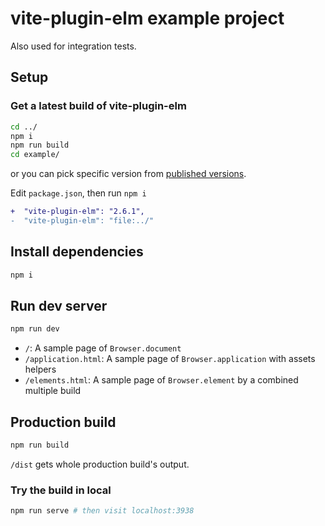 # vite-plugin-elm example project

Also used for integration tests.

## Setup

### Get a latest build of vite-plugin-elm

```sh
cd ../
npm i
npm run build
cd example/
```

or you can pick specific version from [published versions](https://www.npmjs.com/package/vite-plugin-elm?activeTab=versions).

Edit `package.json`, then run `npm i`

```diff
+  "vite-plugin-elm": "2.6.1",
-  "vite-plugin-elm": "file:../"
```

## Install dependencies

```sh
npm i
```

## Run dev server

```sh
npm run dev
```

- `/`: A sample page of `Browser.document`
- `/application.html`: A sample page of `Browser.application` with assets helpers
- `/elements.html`: A sample page of `Browser.element` by a combined multiple build

## Production build

```sh
npm run build
```

`/dist` gets whole production build's output.

### Try the build in local

```sh
npm run serve # then visit localhost:3938
```
